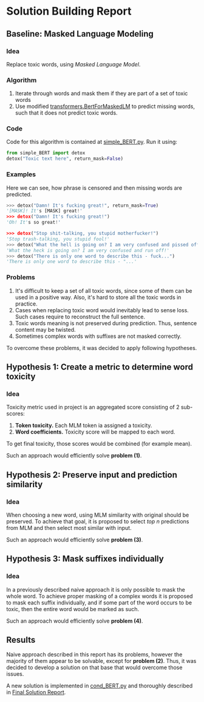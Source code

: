 # Solution Building Report
## Baseline: Masked Language Modeling
### Idea
Replace toxic words, using *Masked Language Model*.
### Algorithm
1. Iterate through words and mask them if they are part of a set of toxic words
2. Use modified [transformers.BertForMaskedLM](https://huggingface.co/docs/transformers/model_doc/bert#transformers.BertForMaskedLM)
to predict missing words, such that it does not predict toxic words.
### Code
Code for this algorithm is contained at [simple_BERT.py](../src/models/simple_BERT.py).
Run it using:
```python
from simple_BERT import detox
detox("Toxic text here", return_mask=False)
```
### Examples
Here we can see, how phrase is censored and then missing words are predicted.
```python
>>> detox("Damn! It's fucking great!", return_mask=True)
'[MASK]! It's [MASK] great!'
>>> detox("Damn! It's fucking great!")
'Oh! It's so great!'

>>> detox("Stop shit-talking, you stupid motherfucker!")
'Stop trash-talking, you stupid fool!'
>>> detox("What the hell is going on? I am very confused and pissed off!")
'What the heck is going on? I am very confused and run off!'
>>> detox("There is only one word to describe this - fuck...")
'There is only one word to describe this - "...'
```
### Problems
1. It's difficult to keep a set of all toxic words, since some of them can be used in a positive way.
Also, it's hard to store all the toxic words in practice.
2. Cases when replacing toxic word would inevitably lead to sense loss.
Such cases require to reconstruct the full sentence.
3. Toxic words meaning is not preserved during prediction. Thus, sentence content may be twisted.
4. Sometimes complex words with suffixes are not masked correctly.

To overcome these problems, it was decided to apply following hypotheses.

## Hypothesis 1: Create a metric to determine word toxicity
### Idea
Toxicity metric used in project is an aggregated score consisting of 2 sub-scores:
1. **Token toxicity.** Each MLM token ia assigned a toxicity.
2. **Word coefficients.** Toxicity score will be mapped to each word.

To get final toxicity, those scores would be combined (for example mean).

Such an approach would efficiently solve **problem (1)**.

## Hypothesis 2: Preserve input and prediction similarity
### Idea
When choosing a new word, using MLM similarity with original should be preserved.
To achieve that goal, it is proposed to select *top n* predictions from MLM and
then select most similar with input.

Such an approach would efficiently solve **problem (3)**.

## Hypothesis 3: Mask suffixes individually
### Idea
In a previously described naive approach it is only possible to mask the whole word.
To achieve proper masking of a complex words it is proposed to mask each suffix individually,
and if some part of the word occurs to be toxic, then the entire word would be marked as such.

Such an approach would efficiently solve **problem (4)**.

## Results
Naive approach described in this report has its problems,
however the majority of them appear to be solvable, except for **problem (2)**.
Thus, it was decided to develop a solution on that base that would overcome those issues.

A new solution is implemented in [cond_BERT.py](../src/models/cond_BERT.py)
and thoroughly described in [Final Solution Report](report_2.md).
